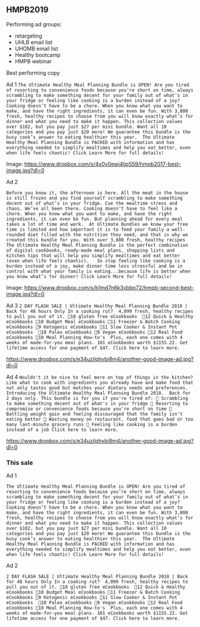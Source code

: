 <!-- TITLE: Hmpb 2019 -->

## HMPB2019

Performing ad groups: 
* retargeting
* UHLB email list
* UHOMB email list
* Healthy bootcamp
* HMPB webinar

Best performing copy

Ad 1
`The Ultimate Healthy Meal Planning Bundle is OPEN!
Are you tired of resorting to convenience foods because you’re short on time, always scrambling to make something decent for your family out of what’s in your fridge or feeling like cooking is a burden instead of a joy?
Cooking doesn’t have to be a chore. When you know what you want to make, and have the right ingredients, it can even be fun. With 3,800 fresh, healthy recipes to choose from you will know exactly what’s for dinner and what you need to make it happen.
This collection values over $102, but you pay just $27 per mini bundle. Want all 10 categories and you pay just $20 more! We guarantee this bundle is the busy cook’s answer to eating healthier this year. 
The Ultimate Healthy Meal Planning Bundle is PACKED with information and has everything needed to simplify mealtimes and help you eat better, even when life feels chaotic!
Click Learn More for full details!`

Image: https://www.dropbox.com/s/4x0v0ewi4ljp559/hmpb2017-best-image.jpg?dl=0

Ad 2

`Before you know it, the afternoon is here. All the meat in the house is still frozen and you find yourself scrambling to make something decent out of what’s in your fridge. Cue the mealtime stress and chaos. We’ve all been there.
Cooking doesn’t have to feel like a chore. When you know what you want to make, and have the right ingredients, it can even be fun. But planning ahead for every meal takes a lot of time and work. 
At Ultimate Bundles we know your free time is limited and how important it is to feed your family a well-rounded diet filled with the nutrition they need, and that is why we created this bundle for you.
With over 3,800 fresh, healthy recipes The Ultimate Healthy Meal Planning Bundle is the perfect combination of digital cookbooks, ready-made meal plans, shopping lists and kitchen tips that will help you simplify mealtimes and eat better (even when life feels chaotic).  
So stop feeling like cooking is a burden instead of a joy, make dinner time less stressful and be in control with what your family is eating...because life is better when you know what’s for dinner!
Click Learn More for full details!`

Image: https://www.dropbox.com/s/b1md7n6k3xbbp72/hmpb-second-best-image.jpg?dl=0

Ad 3
`2 DAY FLASH SALE | Ultimate Healthy Meal Planning Bundle 2018 | Back for 48 hours Only
In a cooking rut?  4,099 fresh, healthy recipes to pull you out of it.
🍉10 gluten free eCookbooks 
🍉12 Quick & Healthy eCookbooks
🍉10 Budget Meal eCookbooks
🍉11 Freezer & Batch Cooking eCookbooks
🍉9 Ketogenic eCookbooks
🍉11 Slow Cooker & Instant Pot eCookbooks 
🍉10 Paleo eCookbooks
🍉9 Vegan eCookbooks
🍉12 Real Food eCookbooks
🍉10 Meal Planning How-to's 
Plus, each one comes with 4 weeks of made-for-you meal plans.
101 eCookbooks worth $1155.22. Get lifetime access for one payment of $47.
Click here to learn more.`

https://www.dropbox.com/s/e34uzilqhvbi8m4/another-good-image-ad.jpg?dl=0

Ad 4
`Wouldn't it be nice to feel more on top of things in the kitchen? Like what to cook with ingredients you already have and make food that not only tastes good but matches your dietary needs and preferences.
Introducing the Ultimate Healthy Meal Planning Bundle 2018.  Back for 2 days only.
This bundle is for you if you're tired of:
🍅 Scrambling to make something decent out of what's in your fridge
🍅 Resorting to compromise or convenience foods because you're short on time
🍅 Battling weight gain and feeling discouraged that the family isn't eating better
🍅 Wasting money on restaurant, food that goes bad or too many last-minute grocery runs
🍅 Feeling like cooking is a burden instead of a job
Click here to learn more.`

https://www.dropbox.com/s/e34uzilqhvbi8m4/another-good-image-ad.jpg?dl=0

### This sale
Ad 1

`The Ultimate Healthy Meal Planning Bundle is OPEN!
Are you tired of resorting to convenience foods because you’re short on time, always scrambling to make something decent for your family out of what’s in your fridge or feeling like cooking is a burden instead of a joy?
Cooking doesn’t have to be a chore. When you know what you want to make, and have the right ingredients, it can even be fun. With 3,800 fresh, healthy recipes to choose from you will know exactly what’s for dinner and what you need to make it happen.
This collection values over $102, but you pay just $27 per mini bundle. Want all 10 categories and you pay just $20 more! We guarantee this bundle is the busy cook’s answer to eating healthier this year. 
The Ultimate Healthy Meal Planning Bundle is PACKED with information and has everything needed to simplify mealtimes and help you eat better, even when life feels chaotic!
Click Learn More for full details!`

Ad 2

`2 DAY FLASH SALE | Ultimate Healthy Meal Planning Bundle 2018 | Back for 48 hours Only
In a cooking rut?  4,099 fresh, healthy recipes to pull you out of it.
🍉10 gluten free eCookbooks 
🍉12 Quick & Healthy eCookbooks
🍉10 Budget Meal eCookbooks
🍉11 Freezer & Batch Cooking eCookbooks
🍉9 Ketogenic eCookbooks
🍉11 Slow Cooker & Instant Pot eCookbooks 
🍉10 Paleo eCookbooks
🍉9 Vegan eCookbooks
🍉12 Real Food eCookbooks
🍉10 Meal Planning How-to's 
Plus, each one comes with 4 weeks of made-for-you meal plans.
101 eCookbooks worth $1155.22. Get lifetime access for one payment of $47.
Click here to learn more.`


